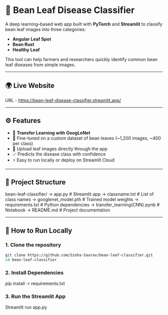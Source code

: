 # 🌱 Bean Leaf Disease Classifier

A deep learning–based web app built with **PyTorch** and **Streamlit** to classify bean leaf images into three categories:

- **Angular Leaf Spot**
- **Bean Rust**
- **Healthy Leaf**

This tool can help farmers and researchers quickly identify common bean leaf diseases from simple images.

---

## 🌍 Live Website
URL - https://bean-leaf-disease-classifier.streamlit.app/ 

---

## ⚙️ Features
- 🧠 **Transfer Learning with GoogLeNet**  
- 🎯 Fine-tuned on a custom dataset of bean leaves (~1,200 images, ~400 per class)  
- 📸 Upload leaf images directly through the app  
- ✅ Predicts the disease class with confidence  
- ⚡ Easy to run locally or deploy on Streamlit Cloud  

---

## 📂 Project Structure
bean-leaf-classifier/
-> app.py # Streamlit app
-> classname.txt # List of class names
-> googlenet_model.pth # Trained model weights
-> requirements.txt # Python dependencies
-> transfer_learning(CNN).pynb # Notebook
-> README.md # Project documentation


---

## 🚀 How to Run Locally

### 1. Clone the repository
```bash
git clone https://github.com/Sinha-Saurav/bean-leaf-classifier.git
cd bean-leaf-classifier
```
### 2. Install Dependencies
pip install -r requirements.txt

### 3. Run the Streamlit App
Streamlit run app.py
